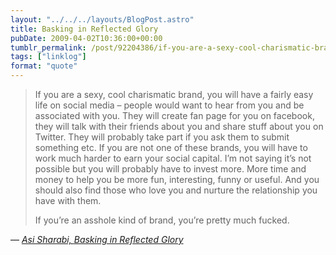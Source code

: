 ```yaml
---
layout: "../../../layouts/BlogPost.astro"
title: Basking in Reflected Glory
pubDate: 2009-04-02T10:36:00+00:00
tumblr_permalink: /post/92204386/if-you-are-a-sexy-cool-charismatic-brand-you
tags: ["linklog"]
format: "quote"
---
```


> If you are a sexy, cool charismatic brand, you will have a fairly easy life on social media &#8211; people would want to hear from you and be associated with you. They will create fan page for you on facebook, they will talk with their friends about you and share stuff about you on Twitter. They will probably take part if you ask them to submit something etc. If you are not one of these brands, you will have to work much harder to earn your social capital. I’m not saying it’s not possible but you will probably have to invest more. More time and money to help you be more fun, interesting, funny or useful. And you should also find those who love you and nurture the relationship you have with them.
>
> If you’re an asshole kind of brand, you’re pretty much fucked.

— <cite>[Asi Sharabi, _Basking in Reflected Glory_](http://no-mans-blog.com/2009/04/02/eg-twitter/)</cite>
